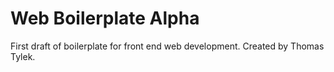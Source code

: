 Web Boilerplate Alpha
===

First draft of boilerplate for front end web development. Created by Thomas Tylek.
